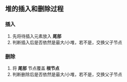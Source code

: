 ## 堆的插入和删除过程

### 插入

1. 先将待插入元素放入 **尾部**
2. 判断插入后是否依然是最大/小堆，若不是，交换父子节点

### 删除

1. 将 **尾部** 节点覆盖 **根节点**
2. 判断删除后是否依然是最大/小堆，若不是，交换父子节点

